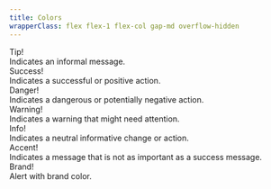 ```yaml
---
title: Colors
wrapperClass: flex flex-1 flex-col gap-md overflow-hidden
---
```


<div class="vv-alert" role="alert">
  <div class="vv-alert__title">Tip!</div>
  <div class="vv-alert__content">Indicates an informal message.</div>
</div>

<div class="vv-alert vv-alert--success" role="alert">
  <div class="vv-alert__title">Success!</div>
  <div class="vv-alert__content">
    Indicates a successful or positive action.
  </div>
</div>

<div class="vv-alert vv-alert--danger" role="alert">
  <div class="vv-alert__title">Danger!</div>
  <div class="vv-alert__content">
    Indicates a dangerous or potentially negative action.
  </div>
</div>

<div class="vv-alert vv-alert--warning" role="alert">
  <div class="vv-alert__title">Warning!</div>
  <div class="vv-alert__content">
    Indicates a warning that might need attention.
  </div>
</div>

<div class="vv-alert vv-alert--info" role="alert">
  <div class="vv-alert__title">Info!</div>
  <div class="vv-alert__content">
    Indicates a neutral informative change or action.
  </div>
</div>

<div class="vv-alert vv-alert--accent" role="alert">
  <div class="vv-alert__title">Accent!</div>
  <div class="vv-alert__content">
    Indicates a message that is not as important as a success message.
  </div>
</div>

<div class="vv-alert vv-alert--brand" role="alert">
  <div class="vv-alert__title">Brand!</div>
  <div class="vv-alert__content">Alert with brand color.</div>
</div>
